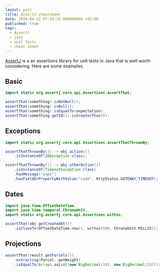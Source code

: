 ```yaml
---
layout: post
title: AssertJ cheatsheet
date: 2018-04-22 07:10:29.000000000 +02:00
published: true
tags:
  - AssertJ
  - java
  - unit tests
  - cheat sheet
---
```


<a href="https://joel-costigliola.github.io/assertj/">AssertJ</a> is a an
assertions library for unit tests in Java that is well worth considering. Here
are some examples.

## Basic

```java
import static org.assertj.core.api.Assertions.assertThat;

assertThat(something).isNotNull();
assertThat(something).isNull();
assertThat(something).isEqualTo(expectation);
assertThat(something.getId()).isGreaterThan(0);
```

## Exceptions

```java
import static org.assertj.core.api.Assertions.assertThatThrownBy;

assertThatThrownBy(() -> obj.action())
    .isInstanceOf(IOException.class);

assertThatThrownBy(() -> obj.otherAction())
    .isInstanceOf(TimeoutException.class)
    .hasMessage("oops")
    .hasFieldOrPropertyWithValue("code", HttpStatus.GATEWAY_TIMEOUT);
```

## Dates

```java
import java.time.OffsetDateTime;
import java.time.temporal.ChronoUnit;
import static org.assertj.core.api.Assertions.within;

assertThat(obj.getCreatedAt())
    .isCloseTo(OffsetDateTime.now(), within(500, ChronoUnit.MILLIS));
```

## Projections

```java
assertThat(result.getParcels())
    .extracting(Parcel::getWeight)
    .isEqualTo(Arrays.asList(new BigDecimal(10), new BigDecimal(20)));
```
